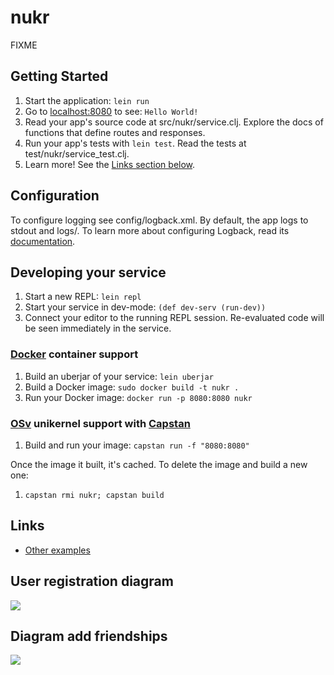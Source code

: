 # nukr

FIXME

## Getting Started

1. Start the application: `lein run`
2. Go to [localhost:8080](http://localhost:8080/) to see: `Hello World!`
3. Read your app's source code at src/nukr/service.clj. Explore the docs of functions
   that define routes and responses.
4. Run your app's tests with `lein test`. Read the tests at test/nukr/service_test.clj.
5. Learn more! See the [Links section below](#links).


## Configuration

To configure logging see config/logback.xml. By default, the app logs to stdout and logs/.
To learn more about configuring Logback, read its [documentation](http://logback.qos.ch/documentation.html).


## Developing your service

1. Start a new REPL: `lein repl`
2. Start your service in dev-mode: `(def dev-serv (run-dev))`
3. Connect your editor to the running REPL session.
   Re-evaluated code will be seen immediately in the service.

### [Docker](https://www.docker.com/) container support

1. Build an uberjar of your service: `lein uberjar`
2. Build a Docker image: `sudo docker build -t nukr .`
3. Run your Docker image: `docker run -p 8080:8080 nukr`

### [OSv](http://osv.io/) unikernel support with [Capstan](http://osv.io/capstan/)

1. Build and run your image: `capstan run -f "8080:8080"`

Once the image it built, it's cached.  To delete the image and build a new one:

1. `capstan rmi nukr; capstan build`


## Links
* [Other examples](https://github.com/pedestal/samples)

## User registration diagram

![](https://www.websequencediagrams.com/cgi-bin/cdraw?lz=dGl0bGUgTnVrciBTb2NpYWwgTmV0d29yayAtIENSVUQgVXNlcgoKbm90ZSBvdmVyAAsFLE51a3I6IENyZWF0ZSB1c2VyIApVc2VyLT4AEwZQT1NUABYJADwFTnVrci0-QVRPTTogU2F2AA8HQVRPTQAsCFJldHVybgBHBnNhdmVkAC0HVXNlcjogU3RhdHVzIENvZGU6IDIwMSAvIEJvZHkAgRcHAIEJFkVkaXQAgTkGAIEPDVVUABQHdQCBCRAADQkgYXQgIkRCIgCBCBllZGl0AIEEHjAAgh0XRGVsZQCCDQgAgicMREVMRVRFABIOAIIpDFJlbW92AIJlB2Zyb20gYXRvbQCCLRRuaWwAgh4cNACDNRdHZQCCJgYgYnkgSUQAg0ENR0VUABoGAINkBQAbBSBwYXRoIHBhcmFtAINODQA3DwCDSRcAghsdAINLDw&s=roundgreen)

## Diagram add friendships
![](https://www.websequencediagrams.com/cgi-bin/cdraw?lz=dGl0bGUgTnVrciBDUlVEIEZyaWVuZHNoaXAKCm5vdGUgb3ZlciBVc2VyLE51a3I6IEFkZAAZDFVzZXItPgAVBkNyZWF0ZQA4CzogcGF0aC1wYXJhbTogOmlkIGFuZCBib2R5AA4GCk51a3ItPkFUT00AKxMgb24gQVRPTQpBVE9NAFwIUmV0dXJuIGYAgR4JcyBjAHIFZCBTdGF0dXMgQ29kZTogMjAxAFcHVXNlACQUAC8IAIFQF0dldCBhbGwAggULcyBmb3IgdXNlcgCBaA1HZXQAgQENAIFoCiA6aWQAgVUNABsQAEgILWlkAIFFHwCBLR5zAIFrEDAAgl8FOgCDMgUAgm4FAIE7CwCDQBdSZW1vdgCCcQ0AgVkVACAHAIFXGgCDRhwADDEAg2YTbmlsAINEFACDcQsgMjA0Cg&s=roundgreen)